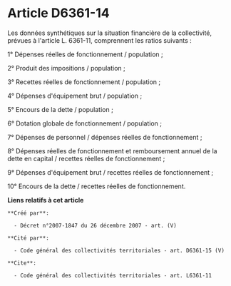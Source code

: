 # Article D6361-14

Les données synthétiques sur la situation financière de la collectivité, prévues à l'article L. 6361-11, comprennent les
ratios suivants : 

1° Dépenses réelles de fonctionnement / population ; 

2° Produit des impositions / population ; 

3° Recettes réelles de fonctionnement / population ; 

4° Dépenses d'équipement brut / population ; 

5° Encours de la dette / population ; 

6° Dotation globale de fonctionnement / population ; 

7° Dépenses de personnel / dépenses réelles de fonctionnement ; 

8° Dépenses réelles de fonctionnement et remboursement annuel de la dette en capital / recettes réelles de fonctionnement ; 

9° Dépenses d'équipement brut / recettes réelles de fonctionnement ; 

10° Encours de la dette / recettes réelles de fonctionnement.

**Liens relatifs à cet article**

	**Créé par**:

	  - Décret n°2007-1847 du 26 décembre 2007 - art. (V)

	**Cité par**:

	  - Code général des collectivités territoriales - art. D6361-15 (V)

	**Cite**:

	  - Code général des collectivités territoriales - art. L6361-11
